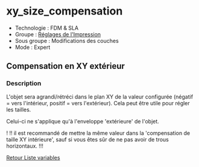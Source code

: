 # xy_size_compensation

- Technologie : FDM & SLA
- Groupe : [Réglages de l'Impression](../print_settings/print_settings.md)
- Sous groupe : Modifications des couches
- Mode : Expert

## Compensation en XY extérieur

### Description

L'objet sera agrandi/rétréci dans le plan XY de la valeur configurée (négatif = vers l'intérieur, positif = vers l'extérieur). Cela peut être utile pour régler les tailles.


Celui-ci ne s'applique qu'à l'enveloppe 'extérieure' de l'objet.

! !! il est recommandé de mettre la même valeur dans la 'compensation de taille XY intérieure', sauf si vous êtes sûr de ne pas avoir de trous horizontaux. !!!

[Retour Liste variables](variable_list.md)
